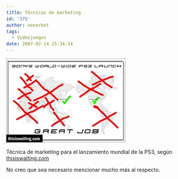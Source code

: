 ```yaml
---
title: Técnicas de marketing
id: '375'
author: neverbot
tags:
  - Videojuegos
date: 2007-02-14 15:34:14
---
```


![Lanzamiento mundial según Sony](./tecnicas-de-marketing/SonyMarketing.jpg "Lanzamiento mundial según Sony")

Técnica de marketing para el lanzamiento mundial de la PS3, según [thisiswaiting.com](http://www.thisiswaiting.com/)

No creo que sea necesario mencionar mucho más al respecto.